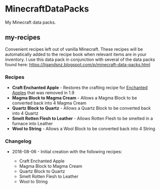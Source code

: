 # MinecraftDataPacks
My Minecraft data packs.

## my-recipes
Convenient recipes left out of vanilla Minecraft. These recipes will be automatically added to the recipe book when relevant items are in your inventory. I use this data pack in conjunction with several of the data packs found here: https://ligandsnz.blogspot.com/p/minecraft-data-packs.html

### Recipes

* **Craft Enchanted Apple** - Restores the crafting recipe for [Enchanted Apples](https://minecraft.gamepedia.com/Golden_apple#Crafting) that was removed in 1.9
* **Magma Block to Magma Cream** - Allows a Magma Block to be converted back into 4 Magma Cream
* **Quartz Block to Quartz** - Allows a Quartz Block to be converted back into 4 Quartz
* **Smelt Rotten Flesh to Leather** - Allows Rotten Flesh to be smelted in a furnace into Leather
* **Wool to String** - Allows a Wool Block to be converted back into 4 String

### Changelog
* 2018-08-06 - Initial creation with the following recipes:

  * Craft Enchanted Apple
  * Magma Block to Magma Cream
  * Quartz Block to Quartz
  * Smelt Rotten Flesh to Leather
  * Wool to String